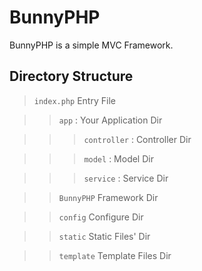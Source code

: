 # BunnyPHP

BunnyPHP is a simple MVC Framework.

## Directory Structure

> ```index.php``` Entry File

>> ```app``` : Your Application Dir

>>> ```controller``` : Controller Dir

>>> ```model``` : Model Dir

>>> ```service``` : Service Dir

>> ```BunnyPHP``` Framework Dir

>> ```config``` Configure Dir

>> ```static``` Static Files' Dir

>> ```template``` Template Files Dir